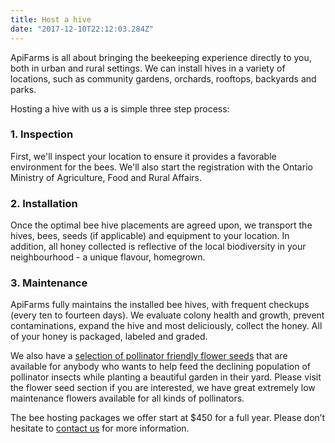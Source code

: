 ```yaml
---
title: Host a hive
date: "2017-12-10T22:12:03.284Z"
---
```


ApiFarms is all about bringing the beekeeping experience directly to you, both in urban and rural settings. We can install hives in a variety of locations, such as community gardens, orchards, rooftops, backyards and parks.


Hosting a hive with us a is simple three step process: 

### 1. Inspection

First, we'll inspect your location to ensure it provides a favorable environment for the bees. We'll also start the registration with the Ontario Ministry of Agriculture, Food and Rural Affairs.

### 2. Installation

Once the optimal bee hive placements are agreed upon, we transport the hives, bees, seeds (if applicable) and equipment to your location. In addition, all honey collected is reflective of the local biodiversity in your neighbourhood - a unique flavour, homegrown.

### 3. Maintenance

ApiFarms fully maintains the installed bee hives, with frequent checkups (every ten to fourteen days). We evaluate colony health and growth, prevent contaminations, expand the hive and most deliciously, collect the honey. All of your honey is packaged, labeled and graded.


We also have a [selection of pollinator friendly flower seeds](./seeds) that are available for anybody who wants to help feed the declining population of pollinator insects while planting a beautiful garden in their yard. Please visit the flower seed section if you are interested, we have great extremely low maintenance flowers available for all kinds of pollinators.

The bee hosting packages we offer start at $450 for a full year. Please don’t hesitate to [contact us](./contact/) for more information.


